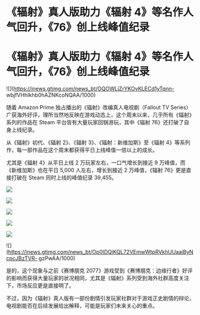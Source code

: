 # 《辐射》真人版助力《辐射 4》等名作人气回升，《76》创上线峰值纪录

# 《辐射》真人版助力《辐射 4》等名作人气回升，《76》创上线峰值纪录

![](https://inews.gtimg.com/news_bt/OQOWLjZrYKOvKLECd1yTqnn-
wbjfVHhIkhb0hAZNKcoNQAA/1000)

随着 Amazon Prime 独占播出的《辐射》改编真人电视剧（Fallout TV
Series）广获海外好评，理所当然地反映在游戏动态上，这个周末以来，几乎所有《辐射》系列的作品在 Steam 平台皆有大量玩家回锅游玩，其中《辐射
76》还打破了自身上线纪录。

从《辐射》初代、《辐射 2》、《辐射 3》、《辐射：新维加斯》至《辐射 4》等系列作，每一部作品在这个周末都获得平日上线峰值一倍以上的成长。

尤其是《辐射 4》从平日上线 2 万玩家左右，一口气增长到接近 9 万峰值，而《新维加斯》也在平日 5,000 人左右，增长到接近 2 万峰值，《辐射
76》更是直接打破在 Steam 同时上线的峰值纪录 39,455。

![](https://inews.gtimg.com/news_bt/Og4kRfihS_PvnTMvKDRVjsPwxySrTv_ANcOZkzDaymOBMAA/1000)

![](https://inews.gtimg.com/news_bt/O7LXbT9UfaKlq4dNuwuigqYlbjYLeE7ddLbirB2Ok1W3IAA/1000)

![](https://inews.gtimg.com/news_bt/OF9UOa4Je6L4tvZQoPYOa3dsnnhJhjPyJoa5c0Z0CnS_UAA/1000)

![](https://inews.gtimg.com/news_bt/OH_sZELdafo7DK_HXXDUcL_ZcTGxPYRDrXFP5jYeLewUQAA/1000)

![](https://inews.gtimg.com/news_bt/OIw2xGpOznLDo_g73iL-1iv2ccOfXf3-9Qvk7GXdmJ2f4AA/1000)

![](https://inews.gtimg.com/news_bt/Op0IDQiKQL72VEmwWtpRVkhUUaaiByNcpcJBzTVR-
gzPwAA/1000)

是的，这个现象与之前《赛博朋克
2077》游戏受到《赛博朋克：边缘行者》好评的影响而获得大量玩家的状况相同，尤其是《辐射》系列受到海外社群高度关注下，市场反应更是直接明了。

不过，因为《辐射》真人版有一部份剧情引发玩家社群对于游戏正史剧情的辩论，电视剧能否在后续发展给出解释，可能是玩家们未来关心的重点。

